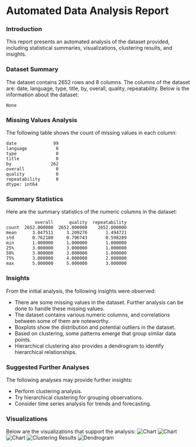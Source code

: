 # Automated Data Analysis Report

### Introduction
This report presents an automated analysis of the dataset provided, including statistical summaries, visualizations, clustering results, and insights.

### Dataset Summary
The dataset contains 2652 rows and 8 columns.
The columns of the dataset are: date, language, type, title, by, overall, quality, repeatability.
Below is the information about the dataset:
```
None
```

### Missing Values Analysis
The following table shows the count of missing values in each column:
```
date              99
language           0
type               0
title              0
by               262
overall            0
quality            0
repeatability      0
dtype: int64
```
### Summary Statistics
Here are the summary statistics of the numeric columns in the dataset:
```
           overall      quality  repeatability
count  2652.000000  2652.000000    2652.000000
mean      3.047511     3.209276       1.494721
std       0.762180     0.796743       0.598289
min       1.000000     1.000000       1.000000
25%       3.000000     3.000000       1.000000
50%       3.000000     3.000000       1.000000
75%       3.000000     4.000000       2.000000
max       5.000000     5.000000       3.000000
```
### Insights
From the initial analysis, the following insights were observed:
- There are some missing values in the dataset. Further analysis can be done to handle these missing values.
- The dataset contains various numeric columns, and correlations between some of them are noteworthy.
- Boxplots show the distribution and potential outliers in the dataset.
- Based on clustering, some patterns emerge that group similar data points.
- Hierarchical clustering also provides a dendrogram to identify hierarchical relationships.

### Suggested Further Analyses
The following analyses may provide further insights:
- Perform clustering analysis.
- Try hierarchical clustering for grouping observations.
- Consider time series analysis for trends and forecasting.
### Visualizations
Below are the visualizations that support the analysis:
![Chart](/content/missing_values.png)
![Chart](/content/correlation_matrix.png)
![Chart](/content/boxplot.png)
![Clustering Results](/content/clustering_results.png)
![Dendrogram](/content/dendrogram.png)
